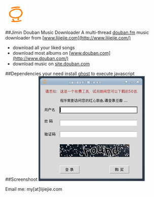 ![douban music downloader](icon.gif)

##Jimin Douban Music Downloader
A multi-thread [douban.fm](http://douban.fm/) music downloader from [www.lijiejie.com](http://www.lijiejie.com/)

* download all your liked songs
* download most albums on [www.douban.com](http://www.douban.com/)
* download music on [site.douban.com](http://music.douban.com/artists/)

##Dependencies
your need install [ghost](https://github.com/jeanphix/Ghost.py) to execute javascript
##Screenshoot
![douban downloader](preview.png)

Email me:  my[at]lijiejie.com
